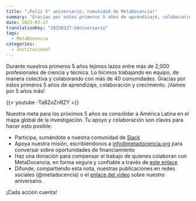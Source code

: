 ```yaml
---
title: "¡Feliz 5° aniversario, comunidad de MetaDocencia!"
summary: "Gracias por estos primeros 5 años de aprendizaje, colaboración y crecimiento. ¡Vamos por 5 años más!"
date: 2025-03-27
translationKey: "20250327-5Aniversario"
tags:
  - MetaDocencia
categories:
  - Institucional
---
```


Durante nuestros primeros 5 años tejimos lazos entre más de 2,000 profesionales de ciencia y técnica. Lo hicimos trabajando en equipo, de manera colectiva y colaborando con más de 40 comunidades.
Gracias por estos primeros 5 años de aprendizaje, colaboración y crecimiento. ¡Vamos por 5 años más!

{{< youtube -Ta8ZoZnRZY >}}

Nuestra meta para los próximos 5 años es consolidar a América Latina en el mapa global de la investigación. Tu apoyo y colaboración son claves para hacer esto posible:
- Participa, sumándote a nuestra comunidad de [Slack](https://w3id.org/metadocencia/slack)
- Apoya nuestra misión, escribiéndonos a info@metadocencia.org para conversar sobre oportunidades de financiamiento
- Haz una donación para compensar el trabajo de quienes colaboran con MetaDocencia, en forma segura y confiable a través de [este enlace](https://www.metadocencia.org/donar/)
- Difunde, compartiendo esta nota, nuestras publicaciones en redes sociales (@metadocencia) o el [enlace del video](https://youtu.be/Mcq0-4cyGKQ) sobre nuestro aniversario.

¡Cada acción cuenta!
